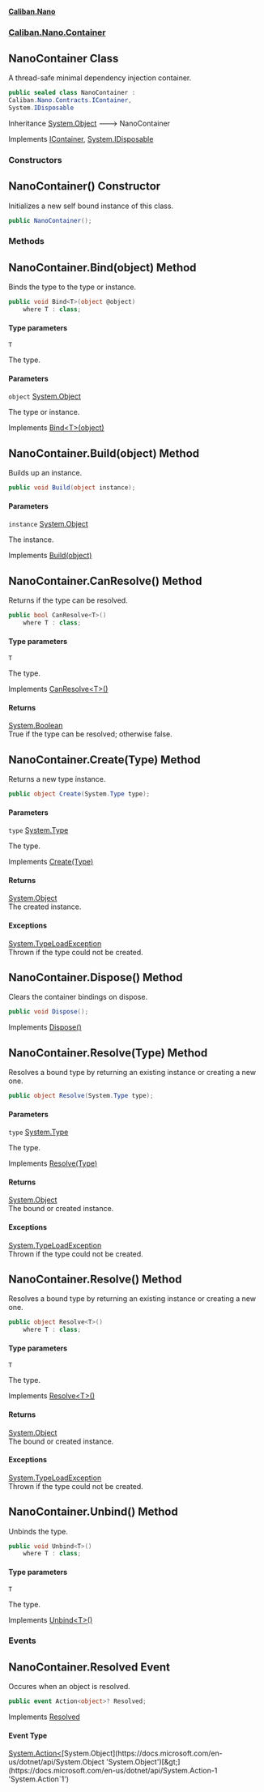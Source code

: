 #### [Caliban.Nano](index.md 'index')
### [Caliban.Nano.Container](Caliban.Nano.Container.md 'Caliban.Nano.Container')

## NanoContainer Class

A thread-safe minimal dependency injection container.

```csharp
public sealed class NanoContainer :
Caliban.Nano.Contracts.IContainer,
System.IDisposable
```

Inheritance [System.Object](https://docs.microsoft.com/en-us/dotnet/api/System.Object 'System.Object') &#129106; NanoContainer

Implements [IContainer](Caliban.Nano.Contracts.IContainer.md 'Caliban.Nano.Contracts.IContainer'), [System.IDisposable](https://docs.microsoft.com/en-us/dotnet/api/System.IDisposable 'System.IDisposable')
### Constructors

<a name='Caliban.Nano.Container.NanoContainer.NanoContainer()'></a>

## NanoContainer() Constructor

Initializes a new self bound instance of this class.

```csharp
public NanoContainer();
```
### Methods

<a name='Caliban.Nano.Container.NanoContainer.Bind_T_(object)'></a>

## NanoContainer.Bind<T>(object) Method

Binds the type to the type or instance.

```csharp
public void Bind<T>(object @object)
    where T : class;
```
#### Type parameters

<a name='Caliban.Nano.Container.NanoContainer.Bind_T_(object).T'></a>

`T`

The type.
#### Parameters

<a name='Caliban.Nano.Container.NanoContainer.Bind_T_(object).object'></a>

`object` [System.Object](https://docs.microsoft.com/en-us/dotnet/api/System.Object 'System.Object')

The type or instance.

Implements [Bind&lt;T&gt;(object)](Caliban.Nano.Contracts.IContainer.md#Caliban.Nano.Contracts.IContainer.Bind_T_(object) 'Caliban.Nano.Contracts.IContainer.Bind<T>(object)')

<a name='Caliban.Nano.Container.NanoContainer.Build(object)'></a>

## NanoContainer.Build(object) Method

Builds up an instance.

```csharp
public void Build(object instance);
```
#### Parameters

<a name='Caliban.Nano.Container.NanoContainer.Build(object).instance'></a>

`instance` [System.Object](https://docs.microsoft.com/en-us/dotnet/api/System.Object 'System.Object')

The instance.

Implements [Build(object)](Caliban.Nano.Contracts.IContainer.md#Caliban.Nano.Contracts.IContainer.Build(object) 'Caliban.Nano.Contracts.IContainer.Build(object)')

<a name='Caliban.Nano.Container.NanoContainer.CanResolve_T_()'></a>

## NanoContainer.CanResolve<T>() Method

Returns if the type can be resolved.

```csharp
public bool CanResolve<T>()
    where T : class;
```
#### Type parameters

<a name='Caliban.Nano.Container.NanoContainer.CanResolve_T_().T'></a>

`T`

The type.

Implements [CanResolve&lt;T&gt;()](Caliban.Nano.Contracts.IContainer.md#Caliban.Nano.Contracts.IContainer.CanResolve_T_() 'Caliban.Nano.Contracts.IContainer.CanResolve<T>()')

#### Returns
[System.Boolean](https://docs.microsoft.com/en-us/dotnet/api/System.Boolean 'System.Boolean')  
True if the type can be resolved; otherwise false.

<a name='Caliban.Nano.Container.NanoContainer.Create(System.Type)'></a>

## NanoContainer.Create(Type) Method

Returns a new type instance.

```csharp
public object Create(System.Type type);
```
#### Parameters

<a name='Caliban.Nano.Container.NanoContainer.Create(System.Type).type'></a>

`type` [System.Type](https://docs.microsoft.com/en-us/dotnet/api/System.Type 'System.Type')

The type.

Implements [Create(Type)](Caliban.Nano.Contracts.IContainer.md#Caliban.Nano.Contracts.IContainer.Create(System.Type) 'Caliban.Nano.Contracts.IContainer.Create(System.Type)')

#### Returns
[System.Object](https://docs.microsoft.com/en-us/dotnet/api/System.Object 'System.Object')  
The created instance.

#### Exceptions

[System.TypeLoadException](https://docs.microsoft.com/en-us/dotnet/api/System.TypeLoadException 'System.TypeLoadException')  
Thrown if the type could not be created.

<a name='Caliban.Nano.Container.NanoContainer.Dispose()'></a>

## NanoContainer.Dispose() Method

Clears the container bindings on dispose.

```csharp
public void Dispose();
```

Implements [Dispose()](https://docs.microsoft.com/en-us/dotnet/api/System.IDisposable.Dispose 'System.IDisposable.Dispose')

<a name='Caliban.Nano.Container.NanoContainer.Resolve(System.Type)'></a>

## NanoContainer.Resolve(Type) Method

Resolves a bound type by returning an existing instance or creating a new one.

```csharp
public object Resolve(System.Type type);
```
#### Parameters

<a name='Caliban.Nano.Container.NanoContainer.Resolve(System.Type).type'></a>

`type` [System.Type](https://docs.microsoft.com/en-us/dotnet/api/System.Type 'System.Type')

The type.

Implements [Resolve(Type)](Caliban.Nano.Contracts.IContainer.md#Caliban.Nano.Contracts.IContainer.Resolve(System.Type) 'Caliban.Nano.Contracts.IContainer.Resolve(System.Type)')

#### Returns
[System.Object](https://docs.microsoft.com/en-us/dotnet/api/System.Object 'System.Object')  
The bound or created instance.

#### Exceptions

[System.TypeLoadException](https://docs.microsoft.com/en-us/dotnet/api/System.TypeLoadException 'System.TypeLoadException')  
Thrown if the type could not be created.

<a name='Caliban.Nano.Container.NanoContainer.Resolve_T_()'></a>

## NanoContainer.Resolve<T>() Method

Resolves a bound type by returning an existing instance or creating a new one.

```csharp
public object Resolve<T>()
    where T : class;
```
#### Type parameters

<a name='Caliban.Nano.Container.NanoContainer.Resolve_T_().T'></a>

`T`

The type.

Implements [Resolve&lt;T&gt;()](Caliban.Nano.Contracts.IContainer.md#Caliban.Nano.Contracts.IContainer.Resolve_T_() 'Caliban.Nano.Contracts.IContainer.Resolve<T>()')

#### Returns
[System.Object](https://docs.microsoft.com/en-us/dotnet/api/System.Object 'System.Object')  
The bound or created instance.

#### Exceptions

[System.TypeLoadException](https://docs.microsoft.com/en-us/dotnet/api/System.TypeLoadException 'System.TypeLoadException')  
Thrown if the type could not be created.

<a name='Caliban.Nano.Container.NanoContainer.Unbind_T_()'></a>

## NanoContainer.Unbind<T>() Method

Unbinds the type.

```csharp
public void Unbind<T>()
    where T : class;
```
#### Type parameters

<a name='Caliban.Nano.Container.NanoContainer.Unbind_T_().T'></a>

`T`

The type.

Implements [Unbind&lt;T&gt;()](Caliban.Nano.Contracts.IContainer.md#Caliban.Nano.Contracts.IContainer.Unbind_T_() 'Caliban.Nano.Contracts.IContainer.Unbind<T>()')
### Events

<a name='Caliban.Nano.Container.NanoContainer.Resolved'></a>

## NanoContainer.Resolved Event

Occures when an object is resolved.

```csharp
public event Action<object>? Resolved;
```

Implements [Resolved](Caliban.Nano.Contracts.IContainer.md#Caliban.Nano.Contracts.IContainer.Resolved 'Caliban.Nano.Contracts.IContainer.Resolved')

#### Event Type
[System.Action&lt;](https://docs.microsoft.com/en-us/dotnet/api/System.Action-1 'System.Action`1')[System.Object](https://docs.microsoft.com/en-us/dotnet/api/System.Object 'System.Object')[&gt;](https://docs.microsoft.com/en-us/dotnet/api/System.Action-1 'System.Action`1')